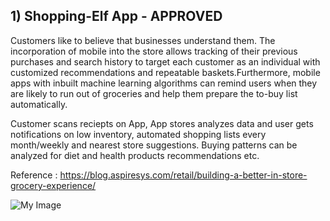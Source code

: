 
## 1) Shopping-Elf App - APPROVED

Customers like to believe that businesses understand them. The incorporation of mobile into the store allows tracking of their previous purchases and search history to target each customer as an individual with customized recommendations and repeatable baskets.Furthermore, mobile apps with inbuilt machine learning algorithms can remind users when they are likely to run out of groceries and help them prepare the to-buy list automatically.

 
Customer scans reciepts on App, App stores analyzes data and user gets notifications on low inventory, automated shopping lists every month/weekly and nearest store suggestions. Buying patterns can be analyzed for diet and health products recommendations etc.
 

Reference : https://blog.aspiresys.com/retail/building-a-better-in-store-grocery-experience/ 
 
![My Image](https://github.com/SJSU272LabS17/Project-Team-6/blob/master/Prestore.png)

